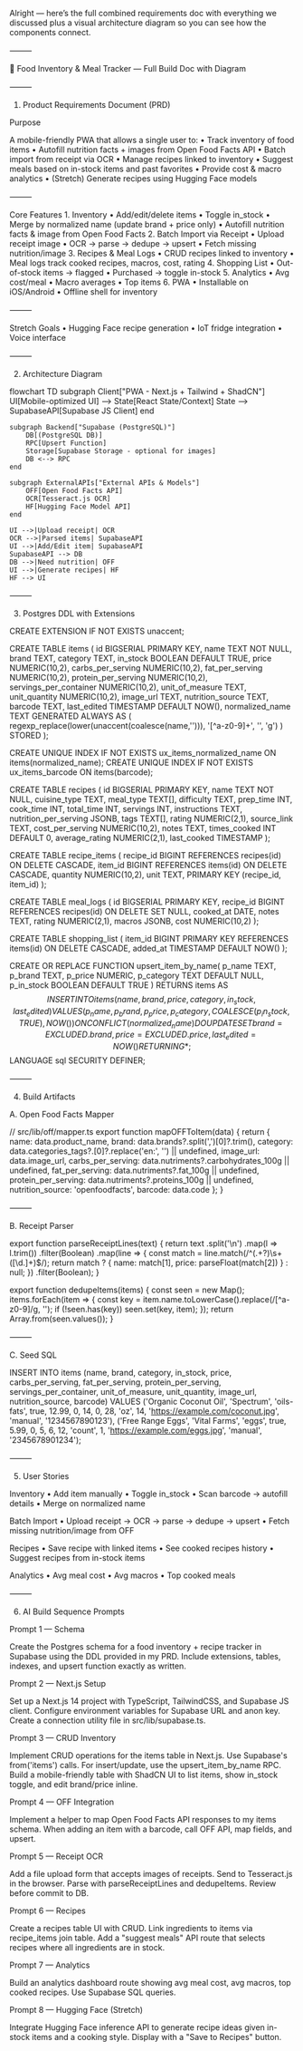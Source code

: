 Alright — here’s the full combined requirements doc with everything we discussed plus a visual architecture diagram so you can see how the components connect.

⸻

🍲 Food Inventory & Meal Tracker — Full Build Doc with Diagram

⸻

1. Product Requirements Document (PRD)

Purpose

A mobile-friendly PWA that allows a single user to:
	•	Track inventory of food items
	•	Autofill nutrition facts + images from Open Food Facts API
	•	Batch import from receipt via OCR
	•	Manage recipes linked to inventory
	•	Suggest meals based on in-stock items and past favorites
	•	Provide cost & macro analytics
	•	(Stretch) Generate recipes using Hugging Face models

⸻

Core Features
	1.	Inventory
	•	Add/edit/delete items
	•	Toggle in_stock
	•	Merge by normalized name (update brand + price only)
	•	Autofill nutrition facts & image from Open Food Facts
	2.	Batch Import via Receipt
	•	Upload receipt image
	•	OCR → parse → dedupe → upsert
	•	Fetch missing nutrition/image
	3.	Recipes & Meal Logs
	•	CRUD recipes linked to inventory
	•	Meal logs track cooked recipes, macros, cost, rating
	4.	Shopping List
	•	Out-of-stock items → flagged
	•	Purchased → toggle in-stock
	5.	Analytics
	•	Avg cost/meal
	•	Macro averages
	•	Top items
	6.	PWA
	•	Installable on iOS/Android
	•	Offline shell for inventory

⸻

Stretch Goals
	•	Hugging Face recipe generation
	•	IoT fridge integration
	•	Voice interface

⸻

2. Architecture Diagram

flowchart TD
    subgraph Client["PWA - Next.js + Tailwind + ShadCN"]
        UI[Mobile-optimized UI] --> State[React State/Context]
        State --> SupabaseAPI[Supabase JS Client]
    end

    subgraph Backend["Supabase (PostgreSQL)"]
        DB[(PostgreSQL DB)]
        RPC[Upsert Function]
        Storage[Supabase Storage - optional for images]
        DB <--> RPC
    end

    subgraph ExternalAPIs["External APIs & Models"]
        OFF[Open Food Facts API]
        OCR[Tesseract.js OCR]
        HF[Hugging Face Model API]
    end

    UI -->|Upload receipt| OCR
    OCR -->|Parsed items| SupabaseAPI
    UI -->|Add/Edit item| SupabaseAPI
    SupabaseAPI --> DB
    DB -->|Need nutrition| OFF
    UI -->|Generate recipes| HF
    HF --> UI


⸻

3. Postgres DDL with Extensions

CREATE EXTENSION IF NOT EXISTS unaccent;

CREATE TABLE items (
    id BIGSERIAL PRIMARY KEY,
    name TEXT NOT NULL,
    brand TEXT,
    category TEXT,
    in_stock BOOLEAN DEFAULT TRUE,
    price NUMERIC(10,2),
    carbs_per_serving NUMERIC(10,2),
    fat_per_serving NUMERIC(10,2),
    protein_per_serving NUMERIC(10,2),
    servings_per_container NUMERIC(10,2),
    unit_of_measure TEXT,
    unit_quantity NUMERIC(10,2),
    image_url TEXT,
    nutrition_source TEXT,
    barcode TEXT,
    last_edited TIMESTAMP DEFAULT NOW(),
    normalized_name TEXT GENERATED ALWAYS AS (
        regexp_replace(lower(unaccent(coalesce(name,''))), '[^a-z0-9]+', '', 'g')
    ) STORED
);

CREATE UNIQUE INDEX IF NOT EXISTS ux_items_normalized_name ON items(normalized_name);
CREATE UNIQUE INDEX IF NOT EXISTS ux_items_barcode ON items(barcode);

CREATE TABLE recipes (
    id BIGSERIAL PRIMARY KEY,
    name TEXT NOT NULL,
    cuisine_type TEXT,
    meal_type TEXT[],
    difficulty TEXT,
    prep_time INT,
    cook_time INT,
    total_time INT,
    servings INT,
    instructions TEXT,
    nutrition_per_serving JSONB,
    tags TEXT[],
    rating NUMERIC(2,1),
    source_link TEXT,
    cost_per_serving NUMERIC(10,2),
    notes TEXT,
    times_cooked INT DEFAULT 0,
    average_rating NUMERIC(2,1),
    last_cooked TIMESTAMP
);

CREATE TABLE recipe_items (
    recipe_id BIGINT REFERENCES recipes(id) ON DELETE CASCADE,
    item_id BIGINT REFERENCES items(id) ON DELETE CASCADE,
    quantity NUMERIC(10,2),
    unit TEXT,
    PRIMARY KEY (recipe_id, item_id)
);

CREATE TABLE meal_logs (
    id BIGSERIAL PRIMARY KEY,
    recipe_id BIGINT REFERENCES recipes(id) ON DELETE SET NULL,
    cooked_at DATE,
    notes TEXT,
    rating NUMERIC(2,1),
    macros JSONB,
    cost NUMERIC(10,2)
);

CREATE TABLE shopping_list (
    item_id BIGINT PRIMARY KEY REFERENCES items(id) ON DELETE CASCADE,
    added_at TIMESTAMP DEFAULT NOW()
);

CREATE OR REPLACE FUNCTION upsert_item_by_name(
    p_name TEXT,
    p_brand TEXT,
    p_price NUMERIC,
    p_category TEXT DEFAULT NULL,
    p_in_stock BOOLEAN DEFAULT TRUE
) RETURNS items AS $$
INSERT INTO items (name, brand, price, category, in_stock, last_edited)
VALUES (p_name, p_brand, p_price, p_category, COALESCE(p_in_stock, TRUE), NOW())
ON CONFLICT (normalized_name) DO UPDATE
    SET brand       = EXCLUDED.brand,
        price       = EXCLUDED.price,
        last_edited = NOW()
RETURNING *;
$$ LANGUAGE sql SECURITY DEFINER;


⸻

4. Build Artifacts

A. Open Food Facts Mapper

// src/lib/off/mapper.ts
export function mapOFFToItem(data) {
  return {
    name: data.product_name,
    brand: data.brands?.split(',')[0]?.trim(),
    category: data.categories_tags?.[0]?.replace('en:', '') || undefined,
    image_url: data.image_url,
    carbs_per_serving: data.nutriments?.carbohydrates_100g || undefined,
    fat_per_serving: data.nutriments?.fat_100g || undefined,
    protein_per_serving: data.nutriments?.proteins_100g || undefined,
    nutrition_source: 'openfoodfacts',
    barcode: data.code
  };
}


⸻

B. Receipt Parser

export function parseReceiptLines(text) {
  return text
    .split('\n')
    .map(l => l.trim())
    .filter(Boolean)
    .map(line => {
      const match = line.match(/^(.+?)\s+([\d\.]+)$/);
      return match ? { name: match[1], price: parseFloat(match[2]) } : null;
    })
    .filter(Boolean);
}

export function dedupeItems(items) {
  const seen = new Map();
  items.forEach(item => {
    const key = item.name.toLowerCase().replace(/[^a-z0-9]/g, '');
    if (!seen.has(key)) seen.set(key, item);
  });
  return Array.from(seen.values());
}


⸻

C. Seed SQL

INSERT INTO items (name, brand, category, in_stock, price, carbs_per_serving, fat_per_serving, protein_per_serving, servings_per_container, unit_of_measure, unit_quantity, image_url, nutrition_source, barcode)
VALUES
('Organic Coconut Oil', 'Spectrum', 'oils-fats', true, 12.99, 0, 14, 0, 28, 'oz', 14, 'https://example.com/coconut.jpg', 'manual', '1234567890123'),
('Free Range Eggs', 'Vital Farms', 'eggs', true, 5.99, 0, 5, 6, 12, 'count', 1, 'https://example.com/eggs.jpg', 'manual', '2345678901234');


⸻

5. User Stories

Inventory
	•	Add item manually
	•	Toggle in_stock
	•	Scan barcode → autofill details
	•	Merge on normalized name

Batch Import
	•	Upload receipt → OCR → parse → dedupe → upsert
	•	Fetch missing nutrition/image from OFF

Recipes
	•	Save recipe with linked items
	•	See cooked recipes history
	•	Suggest recipes from in-stock items

Analytics
	•	Avg meal cost
	•	Avg macros
	•	Top cooked meals

⸻

6. AI Build Sequence Prompts

Prompt 1 — Schema

Create the Postgres schema for a food inventory + recipe tracker in Supabase using the DDL provided in my PRD. Include extensions, tables, indexes, and upsert function exactly as written.

Prompt 2 — Next.js Setup

Set up a Next.js 14 project with TypeScript, TailwindCSS, and Supabase JS client. Configure environment variables for Supabase URL and anon key. Create a connection utility file in src/lib/supabase.ts.

Prompt 3 — CRUD Inventory

Implement CRUD operations for the items table in Next.js. Use Supabase's from('items') calls. For insert/update, use the upsert_item_by_name RPC. Build a mobile-friendly table with ShadCN UI to list items, show in_stock toggle, and edit brand/price inline.

Prompt 4 — OFF Integration

Implement a helper to map Open Food Facts API responses to my items schema. When adding an item with a barcode, call OFF API, map fields, and upsert.

Prompt 5 — Receipt OCR

Add a file upload form that accepts images of receipts. Send to Tesseract.js in the browser. Parse with parseReceiptLines and dedupeItems. Review before commit to DB.

Prompt 6 — Recipes

Create a recipes table UI with CRUD. Link ingredients to items via recipe_items join table. Add a "suggest meals" API route that selects recipes where all ingredients are in stock.

Prompt 7 — Analytics

Build an analytics dashboard route showing avg meal cost, avg macros, top cooked recipes. Use Supabase SQL queries.

Prompt 8 — Hugging Face (Stretch)

Integrate Hugging Face inference API to generate recipe ideas given in-stock items and a cooking style. Display with a "Save to Recipes" button.
